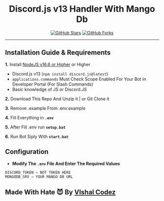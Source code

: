 <h1 align="center"> Discord.js v13 Handler With Mango Db  </h1>
<p align="center">
<a href="https://github.com/VishalCodez/Discord.js-v13-Handler-With-Mango-Db"><img alt="GitHub Stars" src="https://img.shields.io/github/stars/VishalCodez/Discord.js-v13-Handler-With-Mango-Db?style=for-the-badge"></a> 
<a href="https://github.com/VishalCodez/Discord.js-v13-Handler-With-Mango-Db/network"><img alt="GitHub Forks" src="https://img.shields.io/github/forks/VishalCodez/Discord.js-v13-Handler-With-Mango-Db?style=for-the-badge"></a>

</p>

***
 

## Installation Guide & Requirements


 **1.** Install [NodeJS v16.6 or Higher](https://nodejs.org/en/) or Higher
- Discord.js v13 (`npm install discord.js@latest`)
- `applications.commands` Must Check Scope Enabled For Your Bot in Developer Portal (For Slash Commands)
- Basic knowledge of JS or Discord.JS

 **2.** Download This Repo And Unzip it  |  or Git Clone it
 
 **3.** Remove .example From .env.example

 **4.** Fill Everything in **`.env`**

 **5.** After Fill .env run  **`setup.bat`**
 
 **6.** Run Bot Siply With **`start.bat`**
 <br/>

## Configuration
- **Modify The `.env` File And Enter The  Required Values**
```javascript
DISCORD_TOKEN = BOT TOKEN HERE
MONGODB_SRV = YOUR MANGO DB URL 
```
## Made With Hate 😈 By [VIshal Codez](https://github.com/VishalCodez)

